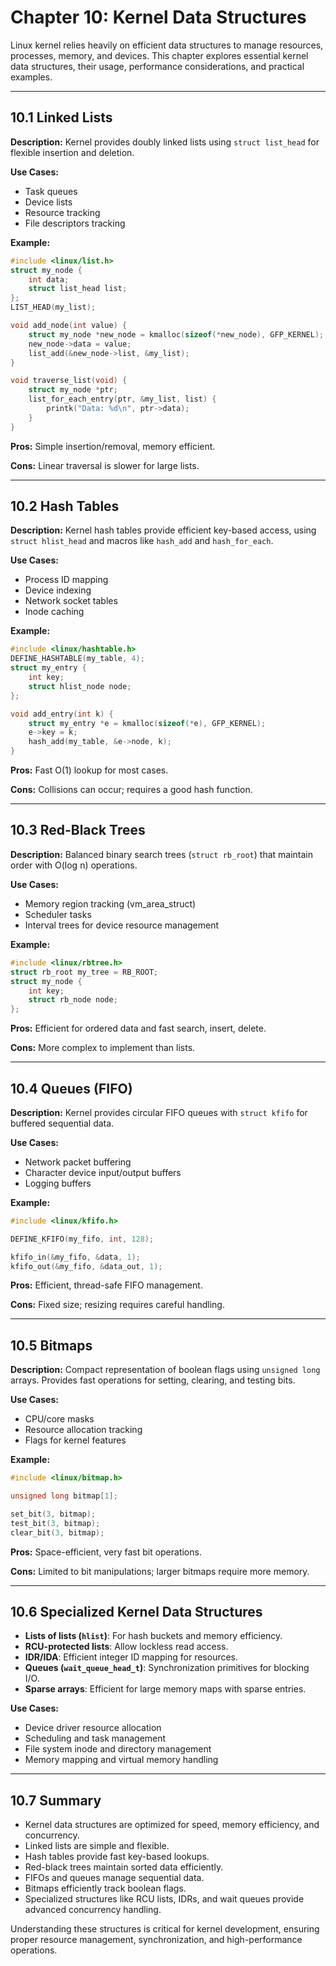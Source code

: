 # Chapter 10: Kernel Data Structures

Linux kernel relies heavily on efficient data structures to manage resources, processes, memory, and devices. This chapter explores essential kernel data structures, their usage, performance considerations, and practical examples.

---

## 10.1 Linked Lists

**Description:** Kernel provides doubly linked lists using `struct list_head` for flexible insertion and deletion.

**Use Cases:**

* Task queues
* Device lists
* Resource tracking
* File descriptors tracking

**Example:**

```c
#include <linux/list.h>
struct my_node {
    int data;
    struct list_head list;
};
LIST_HEAD(my_list);

void add_node(int value) {
    struct my_node *new_node = kmalloc(sizeof(*new_node), GFP_KERNEL);
    new_node->data = value;
    list_add(&new_node->list, &my_list);
}

void traverse_list(void) {
    struct my_node *ptr;
    list_for_each_entry(ptr, &my_list, list) {
        printk("Data: %d\n", ptr->data);
    }
}
```

**Pros:** Simple insertion/removal, memory efficient.

**Cons:** Linear traversal is slower for large lists.

---

## 10.2 Hash Tables

**Description:** Kernel hash tables provide efficient key-based access, using `struct hlist_head` and macros like `hash_add` and `hash_for_each`.

**Use Cases:**

* Process ID mapping
* Device indexing
* Network socket tables
* Inode caching

**Example:**

```c
#include <linux/hashtable.h>
DEFINE_HASHTABLE(my_table, 4);
struct my_entry {
    int key;
    struct hlist_node node;
};

void add_entry(int k) {
    struct my_entry *e = kmalloc(sizeof(*e), GFP_KERNEL);
    e->key = k;
    hash_add(my_table, &e->node, k);
}
```

**Pros:** Fast O(1) lookup for most cases.

**Cons:** Collisions can occur; requires a good hash function.

---

## 10.3 Red-Black Trees

**Description:** Balanced binary search trees (`struct rb_root`) that maintain order with O(log n) operations.

**Use Cases:**

* Memory region tracking (vm\_area\_struct)
* Scheduler tasks
* Interval trees for device resource management

**Example:**

```c
#include <linux/rbtree.h>
struct rb_root my_tree = RB_ROOT;
struct my_node {
    int key;
    struct rb_node node;
};
```

**Pros:** Efficient for ordered data and fast search, insert, delete.

**Cons:** More complex to implement than lists.

---

## 10.4 Queues (FIFO)

**Description:** Kernel provides circular FIFO queues with `struct kfifo` for buffered sequential data.

**Use Cases:**

* Network packet buffering
* Character device input/output buffers
* Logging buffers

**Example:**

```c
#include <linux/kfifo.h>

DEFINE_KFIFO(my_fifo, int, 128);

kfifo_in(&my_fifo, &data, 1);
kfifo_out(&my_fifo, &data_out, 1);
```

**Pros:** Efficient, thread-safe FIFO management.

**Cons:** Fixed size; resizing requires careful handling.

---

## 10.5 Bitmaps

**Description:** Compact representation of boolean flags using `unsigned long` arrays. Provides fast operations for setting, clearing, and testing bits.

**Use Cases:**

* CPU/core masks
* Resource allocation tracking
* Flags for kernel features

**Example:**

```c
#include <linux/bitmap.h>

unsigned long bitmap[1];

set_bit(3, bitmap);
test_bit(3, bitmap);
clear_bit(3, bitmap);
```

**Pros:** Space-efficient, very fast bit operations.

**Cons:** Limited to bit manipulations; larger bitmaps require more memory.

---

## 10.6 Specialized Kernel Data Structures

* **Lists of lists (`hlist`)**: For hash buckets and memory efficiency.
* **RCU-protected lists**: Allow lockless read access.
* **IDR/IDA**: Efficient integer ID mapping for resources.
* **Queues (`wait_queue_head_t`)**: Synchronization primitives for blocking I/O.
* **Sparse arrays**: Efficient for large memory maps with sparse entries.

**Use Cases:**

* Device driver resource allocation
* Scheduling and task management
* File system inode and directory management
* Memory mapping and virtual memory handling

---

## 10.7 Summary

* Kernel data structures are optimized for speed, memory efficiency, and concurrency.
* Linked lists are simple and flexible.
* Hash tables provide fast key-based lookups.
* Red-black trees maintain sorted data efficiently.
* FIFOs and queues manage sequential data.
* Bitmaps efficiently track boolean flags.
* Specialized structures like RCU lists, IDRs, and wait queues provide advanced concurrency handling.

Understanding these structures is critical for kernel development, ensuring proper resource management, synchronization, and high-performance operations.
